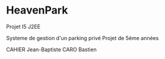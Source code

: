 # HeavenPark
Projet I5 J2EE

Systeme de gestion d'un parking privé 
Projet de 5éme années

CAHIER Jean-Baptiste
CARO Bastien
